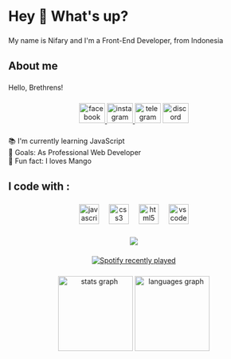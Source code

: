 <h1 align="left">Hey 👋 What's up?</h1>

###

<p align="left">My name is Nifary and I'm a Front-End Developer, from Indonesia</p>

###

<h2 align="left">About me</h2>

###

###

<p align="left">Hello, Brethrens!</p>

###

<div align="center">
  <a href="https://www.facebook.com/nifaryafin" target="_blank">
    <img src="https://raw.githubusercontent.com/maurodesouza/profile-readme-generator/master/src/assets/icons/social/facebook/default.svg" width="52" height="40" alt="facebook logo"  />
  </a>
  <a href="https://www.instagram.com/nifary_a7526/" target="_blank">
    <img src="https://raw.githubusercontent.com/maurodesouza/profile-readme-generator/master/src/assets/icons/social/instagram/default.svg" width="52" height="40" alt="instagram logo"  />
  </a>
  <img src="https://raw.githubusercontent.com/maurodesouza/profile-readme-generator/master/src/assets/icons/social/telegram/default.svg" width="52" height="40" alt="telegram logo"  />
  <img src="https://raw.githubusercontent.com/maurodesouza/profile-readme-generator/master/src/assets/icons/social/discord/default.svg" width="52" height="40" alt="discord logo"  />
</div>

###

<p align="left">📚 I'm currently learning JavaScript<br>🎯 Goals: As Professional Web Developer<br>🎲 Fun fact: I loves Mango</p>

###

<h2 align="left">I code with :</h2>

###

<div align="center">
  <img src="https://cdn.jsdelivr.net/gh/devicons/devicon/icons/javascript/javascript-plain.svg" height="40" alt="javascript logo"  />
  <img width="12" />
  <img src="https://cdn.jsdelivr.net/gh/devicons/devicon/icons/css3/css3-plain-wordmark.svg" height="40" alt="css3 logo"  />
  <img width="12" />
  <img src="https://cdn.jsdelivr.net/gh/devicons/devicon/icons/html5/html5-plain-wordmark.svg" height="40" alt="html5 logo"  />
  <img width="12" />
  <img src="https://cdn.jsdelivr.net/gh/devicons/devicon/icons/vscode/vscode-original-wordmark.svg" height="40" alt="vscode logo"  />
</div>

###

<div align="center">
  <img src="https://profile-counter.glitch.me/Nifary/count.svg?"  />
</div>

###

<div align="center">
  <a href="https://open.spotify.com/user/Data Nifary">
    <img src="https://spotify-recently-played-readme.vercel.app/api?user=Data%20Nifary&count=5" alt="Spotify recently played"  />
  </a>
</div>

###

###

<div align="center">
  <img src="https://github-readme-stats.vercel.app/api?username=Nifary&hide_title=false&hide_rank=false&show_icons=true&include_all_commits=true&count_private=true&disable_animations=false&theme=dracula&locale=en&hide_border=false&order=1" height="150" alt="stats graph"  />
  <img src="https://github-readme-stats.vercel.app/api/top-langs?username=Nifary&locale=en&hide_title=false&layout=compact&card_width=320&langs_count=5&theme=dracula&hide_border=false&order=2" height="150" alt="languages graph"  />
</div>

###

